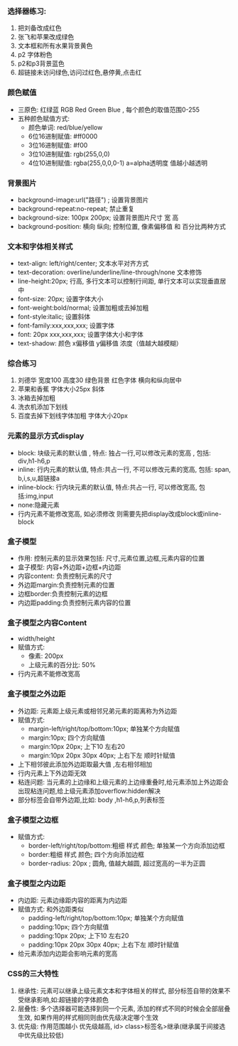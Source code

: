 ﻿### 选择器练习:
1. 把刘备改成红色
2. 张飞和苹果改成绿色
3. 文本框和所有水果背景黄色
4. p2 字体粉色
5. p2和p3背景蓝色
6. 超链接未访问绿色,访问过红色,悬停黄,点击红
	
### 颜色赋值
- 三原色: 红绿蓝     RGB   Red Green Blue ,     每个颜色的取值范围0-255  
- 五种颜色赋值方式:
	- 颜色单词:   red/blue/yellow
	- 6位16进制赋值:  #ff0000     
	- 3位16进制赋值: #f00     
	- 3位10进制赋值: rgb(255,0,0)
	- 4位10进制赋值: rgba(255,0,0,0-1)    a=alpha透明度   值越小越透明
### 背景图片
- background-image:url("路径") ; 设置背景图片
- background-repeat:no-repeat;  禁止重复
- background-size: 100px 200px;  设置背景图片尺寸   宽 高
- background-position: 横向  纵向;  控制位置, 像素偏移值  和 百分比两种方式
### 文本和字体相关样式
- text-align: left/right/center; 文本水平对齐方式
- text-decoration: overline/underline/line-through/none  文本修饰
- line-height:20px;  行高, 多行文本可以控制行间距,  单行文本可以实现垂直居中
- font-size: 20px;  设置字体大小
- font-weight:bold/normal;  设置加粗或去掉加粗
- font-style:italic;  设置斜体
- font-family:xxx,xxx,xxx;  设置字体
- font: 20px xxx,xxx,xxx;  设置字体大小和字体
- text-shadow: 颜色 x偏移值 y偏移值 浓度（值越大越模糊）
### 综合练习
1. 刘德华 宽度100 高度30 
 绿色背景 红色字体 
 横向和纵向居中
2. 苹果和香蕉 字体大小25px 斜体  
3. 冰箱去掉加粗 
4. 洗衣机添加下划线 
5. 百度去掉下划线字体加粗 
字体大小20px 

### 元素的显示方式display
- block: 块级元素的默认值 , 特点: 独占一行,可以修改元素的宽高 , 包括: div,h1-h6,p  
- inline: 行内元素的默认值, 特点:共占一行, 不可以修改元素的宽高, 包括: span, b,i,s,u,超链接a
- inline-block: 行内块元素的默认值, 特点:共占一行, 可以修改宽高,  包括:img,input
- none:隐藏元素  
- 行内元素不能修改宽高, 如必须修改 则需要先把display改成block或inline-block

### 盒子模型
- 作用: 控制元素的显示效果包括: 尺寸,元素位置,边框,元素内容的位置  
- 盒子模型: 内容+外边距+边框+内边距
- 内容content: 负责控制元素的尺寸
- 外边距margin:负责控制元素的位置
- 边框border:负责控制元素的边框
- 内边距padding:负责控制元素内容的位置  
### 盒子模型之内容Content
- width/height
- 赋值方式:
	- 像素:  200px
	- 上级元素的百分比:  50%
- 	行内元素不能修改宽高
### 盒子模型之外边距
- 外边距: 元素距上级元素或相邻兄弟元素的距离称为外边距
- 赋值方式:
	- margin-left/right/top/bottom:10px;  单独某个方向赋值
	- margin:10px;  四个方向赋值
	- margin:10px 20px; 上下10  左右20
	- margin:10px 20px 30px 40px;  上右下左 顺时针赋值
- 上下相邻彼此添加外边距取最大值 ,左右相邻相加 
- 行内元素上下外边距无效  
- 粘连问题: 当元素的上边缘和上级元素的上边缘重叠时,给元素添加上外边距会出现粘连问题,给上级元素添加overflow:hidden解决
- 部分标签会自带外边距,比如: body ,h1-h6,p,列表标签
### 盒子模型之边框
- 赋值方式:
	- border-left/right/top/bottom:粗细 样式 颜色; 单独某一个方向添加边框
	- border:粗细 样式 颜色; 四个方向添加边框
	- border-radius: 20px ;   圆角,  值越大越圆, 超过宽高的一半为正圆 
### 盒子模型之内边距
- 内边距: 元素边缘距内容的距离为内边距
- 赋值方式:  和外边距类似
	- padding-left/right/top/bottom:10px;  单独某个方向赋值
	- padding:10px;  四个方向赋值
	- padding:10px 20px; 上下10  左右20
	- padding:10px 20px 30px 40px;  上右下左 顺时针赋值
- 给元素添加内边距会影响元素的宽高 
### CSS的三大特性
1. 继承性: 元素可以继承上级元素文本和字体相关的样式, 部分标签自带的效果不受继承影响,如:超链接的字体颜色
2. 层叠性: 多个选择器可能选择到同一个元素, 添加的样式不同的时候会全部层叠生效, 如果作用的样式相同则由优先级决定哪个生效
3. 优先级: 作用范围越小 优先级越高,  id> class>标签名>继承(继承属于间接选中优先级比较低)
   








